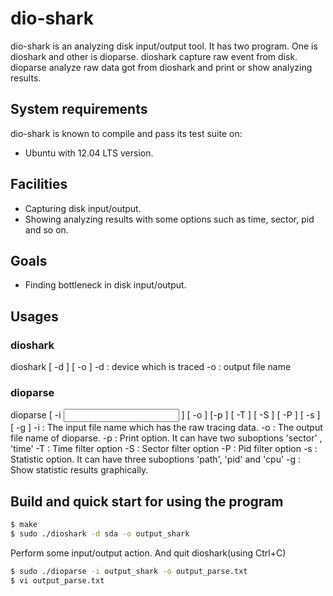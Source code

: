 # dio-shark

dio-shark is an analyzing disk input/output tool. It has two program. One is dioshark and other is dioparse. dioshark capture raw event from disk. dioparse analyze raw data got from dioshark and print or show analyzing results.

## System requirements
dio-shark is known to compile and pass its test suite on:

* Ubuntu with 12.04 LTS version.

## Facilities
* Capturing disk input/output.
* Showing analyzing results with some options such as time, sector, pid and so on.

## Goals
* Finding bottleneck in disk input/output.

## Usages
### dioshark
dioshark [ -d <device> ] [ -o <outfile> ]
-d : device which is traced
-o : output file name

### dioparse

dioparse [ -i <input> ] [ -o <output> ] [-p <print> ] [ -T <time filter> ] [ -S <sector filter> ] [ -P <pid filter> ] [ -s <statistic> ] [ -g ]
-i : The input file name which has the raw tracing data.
-o : The output file name of dioparse.
-p : Print option. It can have two suboptions 'sector' , 'time'
-T : Time filter option
-S : Sector filter option
-P : Pid filter option
-s : Statistic option. It can have three suboptions 'path', 'pid' and 'cpu'
-g : Show statistic results graphically.


## Build and quick start for using the program

```bash
$ make
$ sudo ./dioshark -d sda -o output_shark
```

Perform some input/output action.
And quit dioshark(using Ctrl+C)

```bash
$ sudo ./dioparse -i output_shark -o output_parse.txt
$ vi output_parse.txt
```
